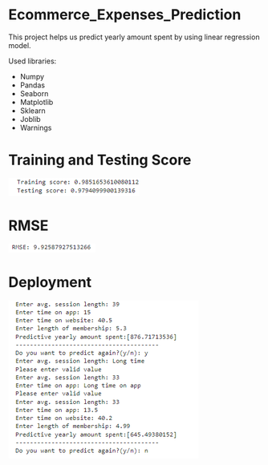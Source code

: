 # Ecommerce_Expenses_Prediction
This project helps us predict yearly amount spent by using linear regression model.

Used libraries:

- Numpy
- Pandas
- Seaborn
- Matplotlib
- Sklearn
- Joblib
- Warnings

# Training and Testing Score
<img src="Images/Scores.png" alt="Training and Testing Score">

# RMSE
<img src="Images/RMSE.png" alt="RMSE">

# Deployment
<img src="Images/Deployment.png" alt="Deployment">


